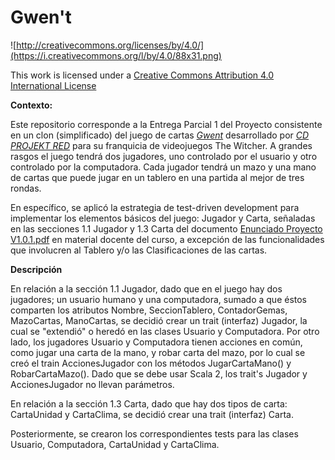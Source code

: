 # Gwen't

![http://creativecommons.org/licenses/by/4.0/](https://i.creativecommons.org/l/by/4.0/88x31.png)

This work is licensed under a
[Creative Commons Attribution 4.0 International License](http://creativecommons.org/licenses/by/4.0/)


**Contexto:**

Este repositorio corresponde a la Entrega Parcial 1 del Proyecto consistente en un clon (simplificado)
del juego de cartas [_Gwent_](https://www.playgwent.com/en) desarrollado por [_CD PROJEKT RED_](https://cdprojektred.com/en/) para su franquicia de videojuegos The Witcher.
A grandes rasgos el juego tendrá dos jugadores, uno controlado por el usuario y otro controlado por la computadora.
Cada jugador tendrá un mazo y una mano de cartas que puede jugar en un tablero en una partida al mejor de tres
rondas.

En específico, se aplicó la
estrategia de test-driven development para implementar los elementos básicos
del juego: Jugador y Carta, señaladas en las secciones 1.1 Jugador y 1.3 Carta del
documento [Enunciado Proyecto V1.0.1.pdf](https://www.u-cursos.cl/ingenieria/2023/1/CC3002/2/material_docente/detalle?id=6440453) en material docente del curso, a excepción de las funcionalidades
que involucren al Tablero y/o las Clasificaciones de las cartas.

**Descripción**

En relación a la sección 1.1 Jugador, dado que en el juego hay dos jugadores; un usuario humano
y una computadora, sumado a que éstos comparten los atributos Nombre, SeccionTablero,
ContadorGemas, MazoCartas, ManoCartas, se decidió crear un trait (interfaz) Jugador, la cual
se "extendió" o heredó en las clases Usuario y Computadora. Por otro lado, los jugadores Usuario y Computadora
tienen acciones en común, como jugar una carta de la mano, y robar carta del mazo, por lo cual
se creó el train AccionesJugador con los métodos JugarCartaMano() y RobarCartaMazo().
Dado que se debe usar Scala 2, los trait's Jugador y AccionesJugador no llevan parámetros.

En relación a la sección 1.3 Carta, dado que hay dos tipos de carta: CartaUnidad y CartaClima,
se decidió crear una trait (interfaz) Carta.

Posteriormente, se crearon los correspondientes tests para las clases Usuario, Computadora, CartaUnidad y CartaClima. 


